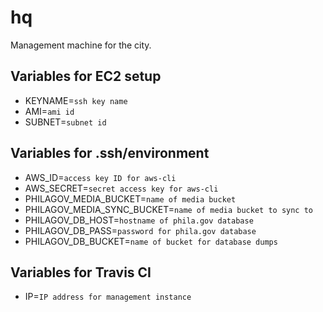 # hq

Management machine for the city.


## Variables for EC2 setup

- KEYNAME=`ssh key name`
- AMI=`ami id`
- SUBNET=`subnet id`


## Variables for .ssh/environment

- AWS_ID=`access key ID for aws-cli`
- AWS_SECRET=`secret access key for aws-cli`
- PHILAGOV_MEDIA_BUCKET=`name of media bucket`
- PHILAGOV_MEDIA_SYNC_BUCKET=`name of media bucket to sync to`
- PHILAGOV_DB_HOST=`hostname of phila.gov database`
- PHILAGOV_DB_PASS=`password for phila.gov database`
- PHILAGOV_DB_BUCKET=`name of bucket for database dumps`


## Variables for Travis CI

- IP=`IP address for management instance`
